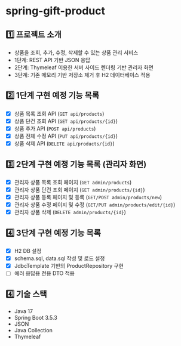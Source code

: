 # spring-gift-product

## 1️⃣ 프로젝트 소개
- 상품을 조회, 추가, 수정, 삭제할 수 있는 상품 관리 서비스
- 1단계: REST API 기반 JSON 응답
- 2단계: Thymeleaf 이용한 서버 사이드 렌더링 기반 관리자 화면
- 3단계: 기존 메모리 기반 저장소 제거 후 H2 데이터베이스 적용

## 2️⃣ 1단계 구현 예정 기능 목록
- [x] 상품 목록 조회 API (`GET api/products`)
- [x] 상품 단건 조회 API (`GET api/products/{id}`)
- [x] 상품 추가 API (`POST api/products`)
- [x] 상품 전체 수정 API (`PUT api/products/{id}`)
- [x] 상품 삭제 API (`DELETE api/products/{id}`)

## 3️⃣ 2단계 구현 예정 기능 목록 (관리자 화면)
- [x] 관리자 상품 목록 조회 페이지 (`GET admin/products`)
- [x] 관리자 상품 단건 조회 페이지 (`GET admin/products/{id}`)
- [x] 관리자 상품 등록 페이지 및 등록 (`GET/POST admin/products/new`)
- [x] 관리자 상품 수정 페이지 및 수정 (`GET/PUT admin/products/edit/{id}`)
- [x] 관리자 상품 삭제 (`DELETE admin/products/{id}`)

## 4️⃣ 3단계 구현 예정 기능 목록
- [x] H2 DB 설정
- [x] schema.sql, data.sql 작성 및 로드 설정
- [x] JdbcTemplate 기반의 ProductRepository 구현
- [ ] 에러 응답용 전용 DTO 적용

## 4️⃣ 기술 스택
- Java 17
- Spring Boot 3.5.3
- JSON
- Java Collection
- Thymeleaf

